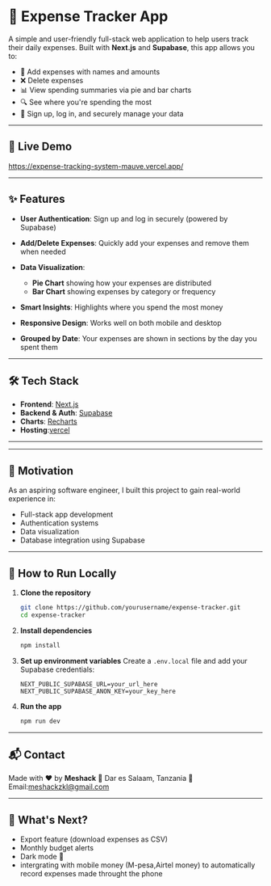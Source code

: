 # 💸 Expense Tracker App

A simple and user-friendly full-stack web application to help users track their daily expenses. Built with **Next.js** and **Supabase**, this app allows you to:

* 📝 Add expenses with names and amounts
* ❌ Delete expenses
* 📊 View spending summaries via pie and bar charts
* 🔍 See where you're spending the most
* 👤 Sign up, log in, and securely manage your data

---

## 🚀 Live Demo

https://expense-tracking-system-mauve.vercel.app/

---

## ✨ Features

* **User Authentication**: Sign up and log in securely (powered by Supabase)
* **Add/Delete Expenses**: Quickly add your expenses and remove them when needed
* **Data Visualization**:

  * **Pie Chart** showing how your expenses are distributed
  * **Bar Chart** showing expenses by category or frequency
* **Smart Insights**: Highlights where you spend the most money
* **Responsive Design**: Works well on both mobile and desktop
* **Grouped by Date**: Your expenses are shown in sections by the day you spent them

---

## 🛠️ Tech Stack

* **Frontend**: [Next.js](https://nextjs.org/)
* **Backend & Auth**: [Supabase](https://supabase.com/)
* **Charts**: [Recharts](https://recharts.org/)
* **Hosting**:[vercel](https://vercel.com)

---



   


---

## 🧐 Motivation

As an aspiring software engineer, I built this project to gain real-world experience in:

* Full-stack app development
* Authentication systems
* Data visualization
* Database integration using Supabase

---

## 🧪 How to Run Locally

1. **Clone the repository**

   ```bash
   git clone https://github.com/yourusername/expense-tracker.git
   cd expense-tracker
   ```

2. **Install dependencies**

   ```bash
   npm install
   ```

3. **Set up environment variables**
   Create a `.env.local` file and add your Supabase credentials:

   ```
   NEXT_PUBLIC_SUPABASE_URL=your_url_here
   NEXT_PUBLIC_SUPABASE_ANON_KEY=your_key_here
   ```

4. **Run the app**

   ```bash
   npm run dev
   ```

---

## 📬 Contact

Made with ❤️ by **Meshack**
📍 Dar es Salaam, Tanzania
📧 Email:meshackzkl@gmail.com

---

## 🏁 What's Next?

* Export feature (download expenses as CSV)
* Monthly budget alerts
* Dark mode 🌙
* intergrating with mobile money (M-pesa,Airtel money) to automatically record expenses made throught the phone
